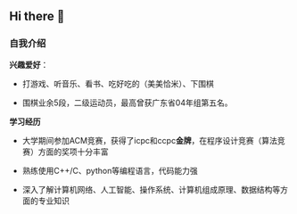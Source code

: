 ## Hi there 👋

### 自我介绍
**兴趣爱好**：
- 打游戏、听音乐、看书、吃好吃的（美美恰米）、下围棋

- 围棋业余5段，二级运动员，最高曾获广东省04年组第五名。

**学习经历**

- 大学期间参加ACM竞赛，获得了icpc和ccpc**金牌**，在程序设计竞赛（算法竞赛）方面的奖项十分丰富

- 熟练使用C++/C、python等编程语言，代码能力强

- 深入了解计算机网络、人工智能、操作系统、计算机组成原理、数据结构等方面的专业知识
